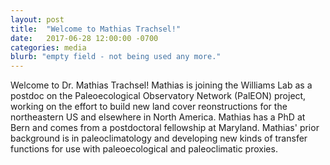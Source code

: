 ```yaml
---
layout: post
title:  "Welcome to Mathias Trachsel!"
date:   2017-06-28 12:00:00 -0700
categories: media
blurb: "empty field - not being used any more."
---
```


Welcome to Dr. Mathias Trachsel!  Mathias is joining the Williams Lab as a postdoc on the Paleoecological Observatory Network (PalEON) project, working on the effort to build new land cover reonstructions for the northeastern US and elsewhere in North America.  Mathias has a PhD at Bern and comes from a postdoctoral fellowship at Maryland.  Mathias' prior background is in paleoclimatology and developing new kinds of transfer functions for use with paleoecological and paleoclimatic proxies.  
